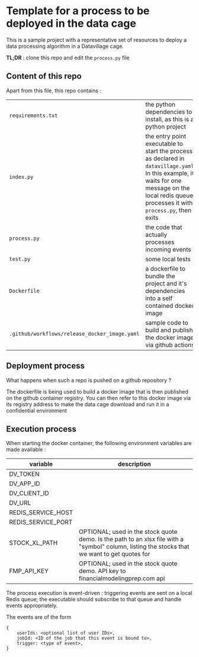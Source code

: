 # Template for a process to be deployed in the data cage

This is a sample project with a representative set of resources to deploy a data processing algorithm in a Datavillage cage.

__TL;DR__ : clone this repo and edit the `process.py` file

## Content of this repo
Apart from this file, this repo contains :

| | |
|----------|-------------|
| `requirements.txt` | the python dependencies to install, as this is a python project |
| `index.py` | the entry point executable to start the process, as declared in `datavillage.yaml`. In this example, it waits for one message on the local redis queue, processes it with `process.py`, then exits |
| `process.py` | the code that actually processes incoming events |
| `test.py` | some local tests |
| `Dockerfile` | a dockerfile to bundle the project and it's dependencies into a self contained docker image |
| `.github/workflows/release_docker_image.yaml` | sample code to build and publish the docker image via github actions |

## Deployment process
What happens when such a repo is pushed on a github repository ?

The dockerfile is being used to build a docker image that is then published on the github container registry.
You can then refer to this docker image via its registry address to make the data cage download and run it in a confidential environment

## Execution process

When starting the docker container, the following environment variables are made available :
 
| variable | description |
|----------|-------------|
| DV_TOKEN |        |
| DV_APP_ID |       |
| DV_CLIENT_ID |       |
| DV_URL |       |
| REDIS_SERVICE_HOST |       |
| REDIS_SERVICE_PORT |       |
| STOCK_XL_PATH | OPTIONAL; used in the stock quote demo.  Is the path to an xlsx file with a "symbol" column, listing the stocks that we want to get quotes for |
| FMP_API_KEY | OPTIONAL; used in the stock quote demo.  API key to financialmodelingprep.com api |

The process execution is event-driven : triggering events are sent on a local Redis queue; the executable should 
subscribe to that queue and handle events appropriately.

The events are of the form 
```
{
    userIds: <optional list of user IDs>,
    jobId: <ID of the job that this event is bound to>,
    trigger: <type of event>,
}
```


